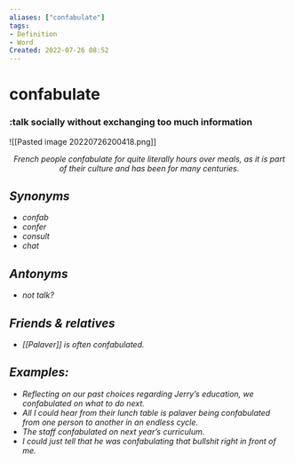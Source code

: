 ```yaml
---
aliases: ["confabulate"]
tags:
- Definition 
- Word
Created: 2022-07-26 08:52  
---
```

# confabulate
### :talk socially without exchanging too much information

<span class='centerImg'> ![[Pasted image 20220726200418.png]] </span>
<center> <i>French people confabulate for quite literally hours over meals, as it is part of their culture and has been for many centuries.<i></center>

## Synonyms 
- confab 
- confer 
- consult 
- chat 

## Antonyms 
- not talk?

## Friends & relatives
- [[Palaver]] is often confabulated.

## Examples: 
- Reflecting on our past choices regarding Jerry’s education, we confabulated on what to do next. 
- All I could hear from their lunch table is palaver being confabulated from one person to another in an endless cycle.
- The staff confabulated on next year’s curriculum. 
- I could just tell that he was confabulating that bullshit right in front of me.